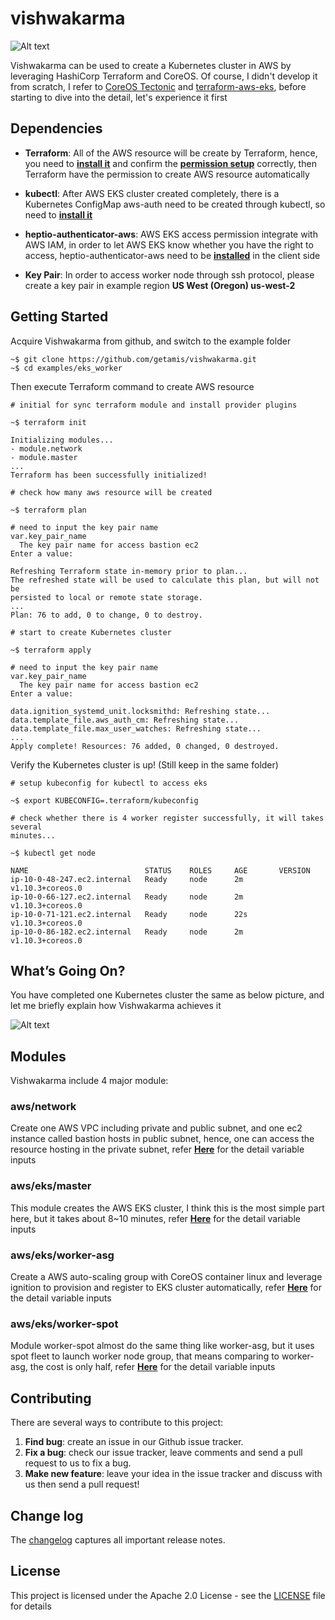 # vishwakarma

![Alt text](https://cdn-images-1.medium.com/max/800/1*ziRO27izCd6d9f6ReBVxcQ.png)

Vishwakarma can be used to create a Kubernetes cluster in AWS by leveraging HashiCorp Terraform and CoreOS. Of course, I didn't develop it from scratch, I refer to [CoreOS Tectonic](https://github.com/coreos/tectonic-installer) and [terraform-aws-eks](https://github.com/terraform-aws-modules/terraform-aws-eks), before starting to dive into the detail, let's experience it first

## Dependencies

- **Terraform**: All of the AWS resource will be create by Terraform, hence, you need to [**install it**](https://www.terraform.io/intro/getting-started/install.html) and confirm the [**permission setup**](https://www.terraform.io/docs/providers/aws/index.html) correctly, then Terraform have the permission to create AWS resource automatically

- **kubectl**: After AWS EKS cluster created completely, there is a Kubernetes ConfigMap aws-auth need to be created through kubectl, so need to [**install it**](https://kubernetes.io/docs/tasks/tools/install-kubectl/#install-kubectl)

- **heptio-authenticator-aws**: AWS EKS access permission integrate with AWS IAM, in order to let AWS EKS know whether you have the right to access, heptio-authenticator-aws need to be [**installed**](https://docs.aws.amazon.com/eks/latest/userguide/configure-kubectl.html) in the client side

- **Key Pair**: In order to access worker node through ssh protocol, please create a key pair in example region **US West (Oregon) us-west-2**

## Getting Started

Acquire Vishwakarma from github, and switch to the example folder

```
~$ git clone https://github.com/getamis/vishwakarma.git
~$ cd examples/eks_worker
```

Then execute Terraform command to create AWS resource

```
# initial for sync terraform module and install provider plugins

~$ terraform init

Initializing modules...
- module.network
- module.master
...
Terraform has been successfully initialized!

# check how many aws resource will be created

~$ terraform plan

# need to input the key pair name
var.key_pair_name
  The key pair name for access bastion ec2
Enter a value:

Refreshing Terraform state in-memory prior to plan...
The refreshed state will be used to calculate this plan, but will not be
persisted to local or remote state storage.
...
Plan: 76 to add, 0 to change, 0 to destroy.

# start to create Kubernetes cluster

~$ terraform apply

# need to input the key pair name
var.key_pair_name
  The key pair name for access bastion ec2
Enter a value:

data.ignition_systemd_unit.locksmithd: Refreshing state...
data.template_file.aws_auth_cm: Refreshing state...
data.template_file.max_user_watches: Refreshing state...
...
Apply complete! Resources: 76 added, 0 changed, 0 destroyed.
```

Verify the Kubernetes cluster is up! (Still keep in the same folder)

```
# setup kubeconfig for kubectl to access eks

~$ export KUBECONFIG=.terraform/kubeconfig

# check whether there is 4 worker register successfully, it will takes several
minutes...

~$ kubectl get node

NAME                          STATUS    ROLES     AGE       VERSION
ip-10-0-48-247.ec2.internal   Ready     node      2m        v1.10.3+coreos.0
ip-10-0-66-127.ec2.internal   Ready     node      2m        v1.10.3+coreos.0
ip-10-0-71-121.ec2.internal   Ready     node      22s       v1.10.3+coreos.0
ip-10-0-86-182.ec2.internal   Ready     node      2m        v1.10.3+coreos.0
```

## What’s Going On?
You have completed one Kubernetes cluster the same as below picture, and let me briefly explain how Vishwakarma achieves it

![Alt text](https://cdn-images-1.medium.com/max/2000/1*9WyA00hJfdLKWe4nhw7Zrg.png)

## Modules
Vishwakarma include 4 major module:

### aws/network
Create one AWS VPC including private and public subnet, and one ec2 instance called bastion hosts in public subnet, hence, one can access the resource hosting in the private subnet, refer [**Here**](VARIABLES.md#aws/network) for the detail variable inputs

### aws/eks/master
This module creates the AWS EKS cluster, I think this is the most simple part here, but it takes about 8~10 minutes, refer [**Here**](VARIABLES.md#eks/master) for the detail variable inputs


### aws/eks/worker-asg
Create a AWS auto-scaling group with CoreOS container linux and leverage ignition to provision and register to EKS cluster automatically, refer [**Here**](VARIABLES.md#eks/worker-asg) for the detail variable inputs


### aws/eks/worker-spot
Module worker-spot almost do the same thing like worker-asg, but it uses spot fleet to launch worker node group, that means comparing to worker-asg, the cost is only half, refer [**Here**](VARIABLES.md#eks/worker-spot) for the detail variable inputs

## Contributing

There are several ways to contribute to this project:

1. **Find bug**: create an issue in our Github issue tracker.
2. **Fix a bug**: check our issue tracker, leave comments and send a pull request to us to fix a bug.
3. **Make new feature**: leave your idea in the issue tracker and discuss with us then send a pull request!


## Change log

The [changelog](CHANGELOG.md) captures all important release notes.


## License

This project is licensed under the Apache 2.0 License - see the [LICENSE](LICENSE) file for details
